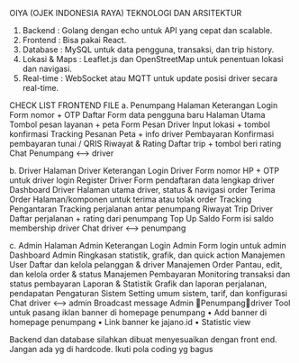 OIYA (OJEK INDONESIA RAYA)
TEKNOLOGI DAN ARSITEKTUR
1.	Backend		: Golang dengan echo untuk API yang cepat dan scalable.
2.	Frontend		: Bisa pakai React.
3.	Database		: MySQL untuk data pengguna, transaksi, dan trip history.
4.	Lokasi & Maps	: Leaflet.js dan OpenStreetMap untuk penentuan lokasi dan navigasi.
5.	Real-time		: WebSocket atau MQTT untuk update posisi driver secara real-time.


CHECK LIST FRONTEND FILE
a.	Penumpang
Halaman	Keterangan
Login	Form nomor + OTP
Daftar	Form data pengguna baru
Halaman Utama	Tombol pesan layanan + peta
Form Pesan Driver	Input lokasi + tombol konfirmasi
Tracking Pesanan	Peta + info driver
Pembayaran	Konfirmasi pembayaran tunai / QRIS
Riwayat & Rating	Daftar trip + tombol beri rating
Chat	Penumpang <--> driver

b.	Driver
Halaman Driver	Keterangan
Login Driver	Form nomor HP + OTP untuk driver login
Register Driver	Form pendaftaran data lengkap driver
Dashboard Driver	Halaman utama driver, status & navigasi order
Terima Order	Halaman/komponen untuk terima atau tolak order
Tracking Pengantaran	Tracking perjalanan antar penumpang
Riwayat Trip Driver	Daftar perjalanan + rating dari penumpang
Top Up Saldo	Form isi saldo membership driver
Chat	driver <--> penumpang

c.	Admin 
Halaman Admin	Keterangan
Login Admin	Form login untuk admin
Dashboard Admin	Ringkasan statistik, grafik, dan quick action
Manajemen User	Daftar dan kelola pelanggan & driver
Manajemen Order	Pantau, edit, dan kelola order & status
Manajemen Pembayaran	Monitoring transaksi dan status pembayaran
Laporan & Statistik	Grafik dan laporan perjalanan, pendapatan
Pengaturan Sistem	Setting umum sistem, tarif, dan konfigurasi
Chat	driver <--> admin
Broadcast message	Admin Penumpangdriver
Tool untuk pasang iklan banner di homepage penumpang	•	Add banner di homepage penumpang 
•	Link banner ke jajano.id
•	Statistic view 

Backend dan database silahkan dibuat menyesuaikan dengan front end. Jangan ada yg di hardcode. Ikuti pola coding yg bagus

